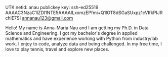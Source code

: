 UTK netid: anau
publickey key: ssh-ed25519 AAAAC3NzaC1lZDI1NTE5AAAAILxxmzEPfmi+Q1lOT8dSGaSUxpz1cVIfkPIJRchlE7SI annanau123@gmail.com

Hello! My name is Anna-Maria Nau and I am getting my Ph.D. in Data Science and Engineering. I got my bachelor's degree in applied mathematics and have experience working with Python from industry/lab work. I enjoy to code, analyze data and being challenged. In my free time, I love to play tennis, travel and explore new places.
